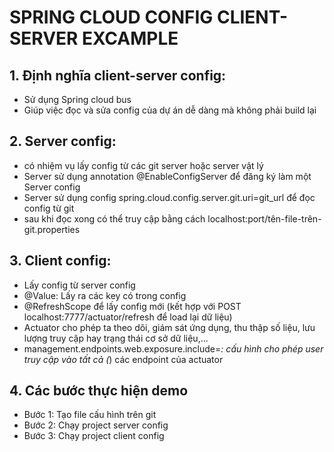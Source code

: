 # SPRING CLOUD CONFIG CLIENT-SERVER EXCAMPLE

## 1. Định nghĩa client-server config:
 - Sử dụng Spring cloud bus
 - Giúp việc đọc và sửa config của dự án dễ dàng mà không phải build lại

## 2. Server config: 
 - có nhiệm vụ lấy config từ các git server hoặc server vật lý
 - Server sử dụng annotation @EnableConfigServer để đăng ký làm một Server config
 - Server sử dụng config spring.cloud.config.server.git.uri=git_url để đọc config từ git
 - sau khi đọc xong có thể truy cập bằng cách localhost:port/tên-file-trên-git.properties

## 3. Client config:
 - Lấy config từ server config
 - @Value: Lấy ra các key có trong config
 - @RefreshScope để lấy config mới (kết hợp với POST localhost:7777/actuator/refresh để load lại dữ liệu)
 - Actuator cho phép ta theo dõi, giám sát ứng dụng, thu thập số liệu, lưu lượng truy cập hay trạng thái cơ sở dữ liệu,...
 - management.endpoints.web.exposure.include=*: cấu hình cho phép user truy cập vào tất cả (*) các endpoint của actuator

## 4. Các bước thực hiện demo
 - Bước 1: Tạo file cấu hình trên git
 - Bước 2: Chạy project server config
 - Bước 3: Chạy project client config
